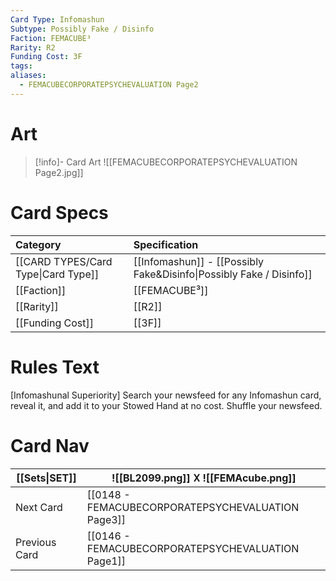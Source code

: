 ```yaml
---
Card Type: Infomashun
Subtype: Possibly Fake / Disinfo
Faction: FEMACUBE³
Rarity: R2
Funding Cost: 3F
tags: 
aliases:
  - FEMACUBECORPORATEPSYCHEVALUATION Page2
---
```

# Art

> [!info]- Card Art
> ![[FEMACUBECORPORATEPSYCHEVALUATION Page2.jpg]]

# Card Specs

| Category | Specification| 
| :--- | :--- |
| [[CARD TYPES/Card Type\|Card Type]] | [[Infomashun]] - [[Possibly Fake&Disinfo\|Possibly Fake / Disinfo]] |  
| [[Faction]] | [[FEMACUBE³]] | 
| [[Rarity]] | [[R2]] | 
| [[Funding Cost]] | [[3F]] |  

# Rules Text  

[Infomashunal Superiority] 
Search your newsfeed for any Infomashun card, reveal it, and add it to your Stowed Hand at no cost.
Shuffle your newsfeed.

# Card Nav

| [[Sets\|SET]] |  ![[BL2099.png]] 𐌢 ![[FEMAcube.png]] |
| ------------- | ------------------------------ |
| Next Card     | [[0148 - FEMACUBECORPORATEPSYCHEVALUATION Page3]] |
| Previous Card | [[0146 - FEMACUBECORPORATEPSYCHEVALUATION Page1]] |


